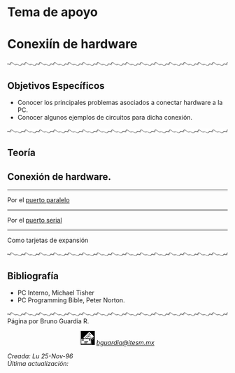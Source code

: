 # Tema de apoyo

# Conexiín de hardware

![Línea de Separación](../../images/waveline.gif)

## Objetivos Específicos

*   Conocer los principales problemas asociados a conectar hardware a la PC.
*   Conocer algunos ejemplos de circuitos para dicha conexión.

![Línea de Separación](../../images/waveline.gif)

## Teoría

## Conexión de hardware.

* * *

Por el [puerto paralelo](paralelo.md)

* * *

Por el [puerto serial](serial.md)

* * *

Como tarjetas de expansión

![Línea de Separación](../../images/waveline.gif)

## Bibliografía

*   PC Interno, Michael Tisher
*   PC Programming Bible, Peter Norton.

![Línea de Separación](../../images/waveline.gif) Página por Bruno Guardia R.

<div align="center">

<center>

<address>

<a 
name="mailto:bguardia@campus.ccm.itesm.mx">
![](../../images/mail.gif) bguardia@itesm.mx
</a> 

</address>

</center>

</div>

_Creada: Lu 25-Nov-96_  
_Última actualización: <script language="JavaScript"><!-- hide script from old browsers document.write(document.lastModified) // end hiding contents --></script>_